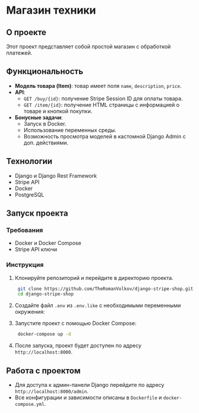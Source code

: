 # Магазин техники

## О проекте

Этот проект представляет собой простой магазин с обработкой платежей. 

## Функциональность

- **Модель товара (Item)**: товар имеет поля `name`, `description`, `price`.
- **API**:
  - `GET /buy/{id}`: получение Stripe Session ID для оплаты товара.
  - `GET /item/{id}`: получение HTML страницы с информацией о товаре и кнопкой покупки.
- **Бонусные задачи**:
  - Запуск в Docker.
  - Использование переменных среды.
  - Возможность просмотра моделей в кастомной Django Admin с доп. действиями.

## Технологии

- Django и Django Rest Framework
- Stripe API
- Docker
- PostgreSQL

## Запуск проекта

### Требования

- Docker и Docker Compose
- Stripe API ключи

### Инструкция

1. Клонируйте репозиторий и перейдите в директорию проекта.
   ```bash
    git clone https://github.com/TheRomanVolkov/django-stripe-shop.git
    cd django-stripe-shop
   ```

2. Создайте файл `.env` из `.env.like` с необходимыми переменными окружения:

3. Запустите проект с помощью Docker Compose:
   ```bash
    docker-compose up -d
   ```
4. После запуска, проект будет доступен по адресу `http://localhost:8000`.

## Работа с проектом

- Для доступа к админ-панели Django перейдите по адресу `http://localhost:8000/admin`.
- Все конфигурации и зависимости описаны в `Dockerfile` и `docker-compose.yml`.
